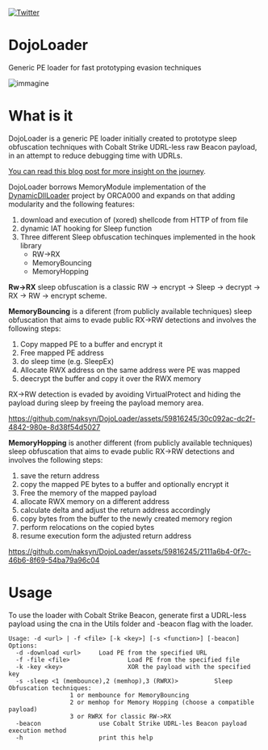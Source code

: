 [![Twitter](https://img.shields.io/twitter/follow/naksyn?label=naksyn&style=social)](https://twitter.com/intent/follow?screen_name=naksyn)

# DojoLoader

Generic PE loader for fast prototyping evasion techniques

![immagine](https://github.com/naksyn/DojoLoader/assets/59816245/af9abb9e-f731-4cf9-a11f-03e99d5f3262)

# What is it

DojoLoader is a generic PE loader initially created to prototype sleep obfuscation techniques with Cobalt Strike UDRL-less raw Beacon payload, in an attempt to reduce debugging time with UDRLs.

[You can read this blog post for more insight on the journey](https://www.naksyn.com/cobalt%20strike/2024/04/15/raising-beacons-without-UDRLs-teaching-how-to-sleep.html).

DojoLoader borrows MemoryModule implementation of the [DynamicDllLoader](https://gitlab.com/ORCA000/dynamicdllloader) project by ORCA000 and expands on that adding modularity and the following features:
 1. download and execution of (xored) shellcode from HTTP of from file
 2. dynamic IAT hooking for Sleep function
 3. Three different Sleep obfuscation techinques implemented in the hook library
     * RW->RX
     * MemoryBouncing
     * MemoryHopping 

**Rw->RX** sleep obfuscation is a classic RW -> encrypt -> Sleep -> decrypt -> RX -> RW -> encrypt scheme.

**MemoryBouncing** is a diferent (from publicly available techniques) sleep obfuscation that aims to evade public RX->RW detections and involves the following steps:

1. Copy mapped PE to a buffer and encrypt it
2. Free mapped PE address
3. do sleep time (e.g. SleepEx)
4. Allocate RWX address on the same address were PE was mapped
5. deecrypt the buffer and copy it over the RWX memory

RX->RW detection is evaded by avoiding VirtualProtect and hiding the payload during sleep by freeing the payload memory area.

https://github.com/naksyn/DojoLoader/assets/59816245/30c092ac-dc2f-4842-980e-8d38f54d5027


**MemoryHopping** is another different (from publicly available techniques) sleep obfuscation that aims to evade public RX->RW detections and involves the following steps:

 1. save the return address
 2. copy the mapped PE bytes to a buffer and optionally encrypt it
 3. Free the memory of the mapped payload
 4. allocate RWX memory on a different address
 5. calculate delta and adjust the return address accordingly
 6. copy bytes from the buffer to the newly created memory region
 7. perform relocations on the copied bytes
 8. resume execution form the adjusted return address

https://github.com/naksyn/DojoLoader/assets/59816245/2111a6b4-0f7c-46b6-8f69-54ba79a96c04

# Usage
To use the loader with Cobalt Strike Beacon, generate first a UDRL-less payload using the cna in the Utils folder and -beacon flag with the loader.

```
Usage: -d <url> | -f <file> [-k <key>] [-s <function>] [-beacon]
Options:
  -d -download <url>     Load PE from the specified URL
  -f -file <file>                Load PE from the specified file
  -k -key <key>                  XOR the payload with the specified key
  -s -sleep <1 (membounce),2 (memhop),3 (RWRX)>          Sleep Obfuscation techniques:
                 1 or membounce for MemoryBouncing
                 2 or memhop for Memory Hopping (choose a compatible payload)
                 3 or RWRX for classic RW->RX
  -beacon                use Cobalt Strike UDRL-les Beacon payload execution method
  -h                     print this help
```
